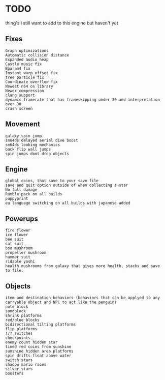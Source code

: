# TODO
thing's i still want to add to this engine but haven't yet

## Fixes
	Graph optimizations
	Automatic collision distance
	Expanded audio heap
	Castle music fix
	Bparam4 fix
	Instant warp offset fix
	tree particle fix
	Coordinate overflow fix
	Newest n64 os library
	Newer compression
	clang support
	dynamic framerate that has frameskipping under 30 and interpretation over 30
	crash screen

## Movement
	galaxy spin jump
	sm64ds delayed aerial dive boost
	sm64ds looking mechanics
	back flip wall jumps
	spin jumps dont drop objects

## Engine
	global coins, that save to your save file
	save and quit option outside of when collecting a star
	No fall damage
	Rumble pack on all builds
	puppyprint
	eu language switching on all builds with japanese added

## Powerups
	fire flower
	ice flower
	bee suit
	cat suit
	boo mushroom
	propeller mushroom
	hammer suit
	ridable yoshi
	health mushrooms from galaxy that gives more health, stacks and save to file.

## Objects
	item and destination behaviors (behaviors that can be applyed to any carryable object and NPC to act like the penguin)
	note block
	sandblock
	shrink platforms
	red/blue blocks
	bidirectional tilting platforms
	flip platforms
	!/? switches
	checkpoints
	enemy count hidden star
	timed red coins from sunshine
	sunshine hidden area platforms
	spin drifts float above water
	switch stars
	shadow mario races
	silver stars
	boosters
